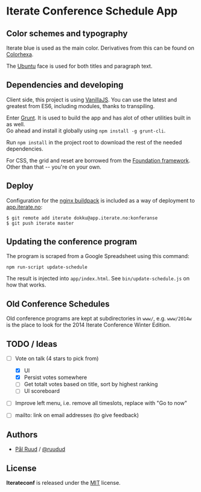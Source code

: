 # Iterate Conference Schedule App

## Color schemes and typography
Iterate blue is used as the main color. Derivatives from this can be found on
[Colorhexa][].

The [Ubuntu][] face is used for both titles and paragraph text.

[Colorhexa]: http://www.colorhexa.com/006fac
[Ubuntu]: http://www.google.com/fonts/specimen/Ubuntu


## Dependencies and developing
Client side, this project is using [VanillaJS][].
You can use the latest and greatest from ES6, including modules, thanks to
transpiling.

Enter [Grunt][]. It is used to build the app and has alot of other utilities
built in as well.  
Go ahead and install it globally using `npm install -g grunt-cli`.

Run `npm install` in the project root to download the rest of the needed
dependencies.

For CSS, the grid and reset are borrowed from the [Foundation framework][].
Other than that -- you're on your own.

[VanillaJS]: http://vanilla-js.com/
[Grunt]: http://gruntjs.com/
[Foundation framework]: http://foundation.zurb.com/


## Deploy
Configuration for the [nginx buildpack][] is included as a way of deployment to
[app.iterate.no][]:

```shell
$ git remote add iterate dokku@app.iterate.no:konferanse
$ git push iterate master
```

[Nginx buildpack]: https://github.com/rhy-jot/buildpack-nginx
[app.iterate.no]: https://app.iterate.no/


## Updating the conference program
The program is scraped from a Google Spreadsheet using this command:

    npm run-script update-schedule

The result is injected into `app/index.html`.
See `bin/update-schedule.js` on how that works.


## Old Conference Schedules
Old conference programs are kept at subdirectories in `www/`, e.g. `www/2014w`
is the place to look for the 2014 Iterate Conference Winter Edition.


## TODO / Ideas

 - [ ] Vote on talk (4 stars to pick from)
   * [x] UI
   * [x] Persist votes somewhere
   * [ ] Get totalt votes based on title, sort by highest ranking
   * [ ] UI scoreboard
 - [ ] Improve left menu, i.e. remove all timeslots, replace with "Go to now"
 - [ ] mailto: link on email addresses (to give feedback)


## Authors
* [Pål Ruud](https://github.com/ruudud) / [@ruudud](https://twitter.com/ruudud)


## License
**Iterateconf** is released under the
[MIT](https://github.com/iterate/iterateconf/blob/master/LICENSE-MIT) license.

